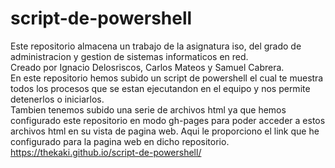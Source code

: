 # script-de-powershell
Este repositorio almacena un trabajo de la asignatura iso, del grado de administracion y gestion de sistemas informaticos en red. <br>
Creado por Ignacio Delosriscos, Carlos Mateos y Samuel Cabrera. <br>
En este repositorio hemos subido un script de powershell el cual te muestra todos los procesos que se estan ejecutandon en el equipo y nos permite detenerlos o iniciarlos. <br>
Tambien tenemos subido una serie de archivos html ya que hemos configurado este repositorio en modo gh-pages para poder acceder a estos archivos html en su vista de pagina web. Aqui le proporciono el link que he configurado para la pagina web en dicho repositorio.<br>
https://thekaki.github.io/script-de-powershell/
